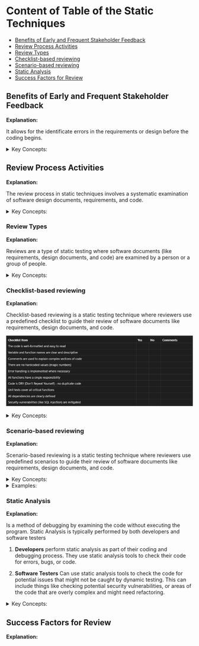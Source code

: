 <!-- markdownlint-disable MD033 -->
# Content of Table of the Static Techniques

- [Benefits of Early and Frequent Stakeholder Feedback](#benefits-of-early-and-frequent-stakeholder-feedback)
- [Review Process Activities](#review-process-activities)
- [Review Types](#review-types)
- [Checklist-based reviewing](#checklist-based-reviewing)
- [Scenario-based reviewing](#scenario-based-reviewing)
- [Static Analysis](#static-analysis)
- [Success Factors for Review](#success-factors-for-review)

## Benefits of Early and Frequent Stakeholder Feedback

**Explanation:**

It allows for the identificate errors in the requirements or design before the coding begins.

<details>
    <summary>Key Concepts:</summary>

1. **Error Detection:** Early feedback can help detect errors or misunderstandings in the initial stages of development.

2. **Improved Quality:** Regular feedback can lead to improvements in the quality of the software.

3. **Risk Mitigation:** Early and frequent feedback can help identify and mitigate risks in the project.

4. **Better Alignment with Business Needs:** Regular interaction with stakeholders ensures that the software being developed aligns with the business needs and expectations.

5. **Efficient Use of Resources:** By catching and addressing issues early, resources can be used more efficiently, reducing the time and cost of development.

</details>

## Review Process Activities

**Explanation:**

The review process in static techniques involves a systematic examination of software design documents, requirements, and code.

<details>
    <summary>Key Concepts:</summary>

1. **Planning:** This initial stage involves defining the review's scope, objectives, and the documents to be reviewed.

2. **Kick-off:** In this stage, the review's scope and objectives are communicated to the team.

3. **Individual Review:** Each reviewer independently examines the documents for potential issues. They may use techniques like checklist-based reviewing or scenario-based reviewing to guide their examination.

4. **Review Meeting:** The reviewers meet to discuss their findings. Any disagreements or misunderstandings are resolved.

5. **Rework:** Based on the review meeting, necessary changes are made to the documents or code.

6. **Follow-up:** The changes are verified to ensure they've been correctly implemented and have resolved the identified issues.

</details>

### Review Types

**Explanation:**

Reviews are a type of static testing where software documents (like requirements, design documents, and code) are examined by a person or a group of people.

  <details>
      <summary>Key Concepts:</summary>

  1. **Informal Review:** An informal review is a flexible process where the documents are reviewed without a formal process or documentation of defects. It's often used for quickly catching obvious errors or getting an overview of the document's quality.

  2. **Walkthrough:** A walkthrough is a type of review where the author of the document presents it to the reviewers and walks them through it.

  3. **Technical Review:** A technical review is a more formal process where a team of qualified personnel reviews the technical content of the document.

  4. **Inspections:** An inspection is a very formal review process where the document is examined in detail by a team of reviewers.

  </details>

### Checklist-based reviewing

**Explanation:**

Checklist-based reviewing is a static testing technique where reviewers use a predefined checklist to guide their review of software documents like requirements, design documents, and code.

![alt text](./assets/images/checklistReviewing.png)

  <details>
      <summary>Key Concepts:</summary>

  1. **Systematic Review:** The use of a checklist ensures that the review is systematic and covers all important aspects of the document.

  2. **Common Errors:** The checklist typically includes common errors or issues to look for.

  3. **Consistency:** Checklists help ensure consistency across reviews, as all reviewers are guided by the same list of items to check.

  </details>

### Scenario-based reviewing

**Explanation:**

Scenario-based reviewing is a static testing technique where reviewers use predefined scenarios to guide their review of software documents like requirements, design documents, and code.

  <details>
      <summary>Key Concepts:</summary>

  1. **Use Cases:** Scenarios often represent potential use cases for the software.

  2. **Path Analysis:** Scenarios can also represent potential paths through the software, helping reviewers identify issues like unreachable code or potential bottlenecks.

  3. **Contextual Understanding:** By reviewing the software in the context of a scenario, reviewers can gain a better understanding of how the software is supposed to work.

  4. **Issue Identification:** Scenario-based reviewing can help identify issues that might not be caught in a more general review, like usability issues or issues that only occur in specific scenarios.

  5. **User Perspective:** Helps improving the usability and user-friendliness of the software.

  </details>

<details>
    <summary>Examples:</summary>

  **Scenario:** User logs in and updates profile information

  **Steps:**

  1. User navigates to the login page
  2. User enters their username and password
  3. User clicks the 'Log In' button
  4. User is taken to their profile page
  5. User clicks the 'Edit Profile' button
  6. User updates their profile information
  7. User clicks the 'Save Changes' button
  8. User's updated profile information is saved

</details>

### Static Analysis

**Explanation:**

Is a method of debugging by examining the code without executing the program. Static Analysis is typically performed by both developers and software testers

  1. **Developers** perform static analysis as part of their coding and debugging process. They use static analysis tools to check their code for errors, bugs, or code.

  2. **Software Testers** Can use static analysis tools to check the code for potential issues that might not be caught by dynamic testing. This can include things like checking potential security vulnerabilities, or areas of the code that are overly complex and might need refactoring.

<details>
    <summary>Key Concepts:</summary>

1. **Choose a Static Analysis Tool:** The choice of tool depends on the programming language you're using and the specific requirements of your project. Examples Pylint for Python, ESLint for JavaScript.

2. **Configure the Tool:** You can configure and choose which rules you want to enforce, based on your team's coding standards and the specific needs of your project.

3. **Run the Tool:** This can be done manually, but it's often integrated into the build process or the continuous integration pipeline, so it runs automatically whenever the code is built or committed.

4. **Review the Results:** The tool will provide a report of any issues it found, such as potential bugs, or violations of coding standards.

5. **Fix the Issues:** Update the source code to fix the issues identified by the static analysis tool. This might involve fixing bugs, refactoring code.

6. **Repeat the Process:** Static analysis is not a one-time process. It should be done regularly, ideally every time the code is built or committed, to catch new issues.

</details>

## Success Factors for Review

**Explanation:**

